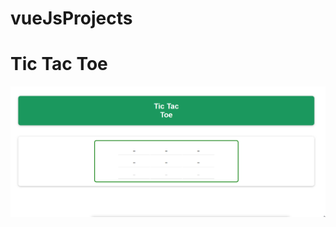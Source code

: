 # vueJsProjects
# Tic Tac Toe
![Alt Text](https://github.com/derikvanschaik/vueJsProjects/blob/main/tictactoedemo.gif)
